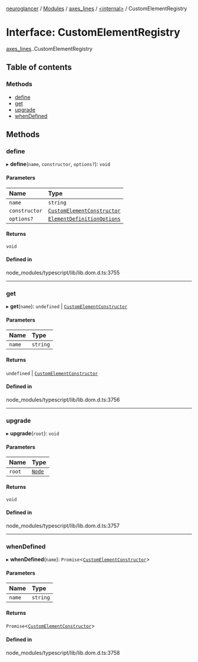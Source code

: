 [neuroglancer](../README.md) / [Modules](../modules.md) / [axes\_lines](../modules/axes_lines.md) / [<internal\>](../modules/axes_lines._internal_.md) / CustomElementRegistry

# Interface: CustomElementRegistry

[axes_lines](../modules/axes_lines.md).[<internal>](../modules/axes_lines._internal_.md).CustomElementRegistry

## Table of contents

### Methods

- [define](axes_lines._internal_.CustomElementRegistry.md#define)
- [get](axes_lines._internal_.CustomElementRegistry.md#get)
- [upgrade](axes_lines._internal_.CustomElementRegistry.md#upgrade)
- [whenDefined](axes_lines._internal_.CustomElementRegistry.md#whendefined)

## Methods

### define

▸ **define**(`name`, `constructor`, `options?`): `void`

#### Parameters

| Name | Type |
| :------ | :------ |
| `name` | `string` |
| `constructor` | [`CustomElementConstructor`](axes_lines._internal_.CustomElementConstructor.md) |
| `options?` | [`ElementDefinitionOptions`](axes_lines._internal_.ElementDefinitionOptions.md) |

#### Returns

`void`

#### Defined in

node_modules/typescript/lib/lib.dom.d.ts:3755

___

### get

▸ **get**(`name`): `undefined` \| [`CustomElementConstructor`](axes_lines._internal_.CustomElementConstructor.md)

#### Parameters

| Name | Type |
| :------ | :------ |
| `name` | `string` |

#### Returns

`undefined` \| [`CustomElementConstructor`](axes_lines._internal_.CustomElementConstructor.md)

#### Defined in

node_modules/typescript/lib/lib.dom.d.ts:3756

___

### upgrade

▸ **upgrade**(`root`): `void`

#### Parameters

| Name | Type |
| :------ | :------ |
| `root` | [`Node`](../modules/axes_lines._internal_.md#node) |

#### Returns

`void`

#### Defined in

node_modules/typescript/lib/lib.dom.d.ts:3757

___

### whenDefined

▸ **whenDefined**(`name`): `Promise`<[`CustomElementConstructor`](axes_lines._internal_.CustomElementConstructor.md)\>

#### Parameters

| Name | Type |
| :------ | :------ |
| `name` | `string` |

#### Returns

`Promise`<[`CustomElementConstructor`](axes_lines._internal_.CustomElementConstructor.md)\>

#### Defined in

node_modules/typescript/lib/lib.dom.d.ts:3758
